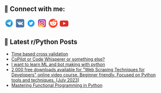 ## 🔎 Connect with me:
[<img src="https://github.com/bullbesh/bullbesh/blob/main/images/Telegram.png" width="32" height="32" />](https://t.me/bullbesh)
[<img src="https://github.com/bullbesh/bullbesh/blob/main/images/VK.png" width="32" height="32" />](https://vk.com/bullbesh)
[<img src="https://github.com/bullbesh/bullbesh/blob/main/images/Twitter.png" width="32" height="32" />](https://twitter.com/bullbesh1)
[<img src="https://github.com/bullbesh/bullbesh/blob/main/images/Instagram.png" width="32" height="32" />](https://www.instagram.com/bullbesh)
[<img src="https://github.com/bullbesh/bullbesh/blob/main/images/Reddit.png" width="32" height="32" />](https://www.reddit.com/user/bullbesh)
[<img src="https://github.com/bullbesh/bullbesh/blob/main/images/YouTube.png" width="32" height="32" />](https://www.youtube.com/channel/UCtfjRs6uzgq5mfm8S06WTcg)

## 📕 Latest r/Python Posts
<!-- BLOG-POST-LIST:START -->
- [Time based cross validation](https://www.reddit.com/r/Python/comments/158jtjf/time_based_cross_validation/)
- [CoPilot or Code Whisperer or something else?](https://www.reddit.com/r/Python/comments/158jcls/copilot_or_code_whisperer_or_something_else/)
- [I want to learn ML and bot making with python](https://www.reddit.com/r/Python/comments/158j8ln/i_want_to_learn_ml_and_bot_making_with_python/)
- [2,000 free downloads available for &quot;Web Scraping Techniques for Developers&quot; online video course. Beginner friendly. Focused on Python tools and techniques. &lpar;July 2023&rpar;](https://www.reddit.com/r/Python/comments/158j4yc/2000_free_downloads_available_for_web_scraping/)
- [Mastering Functional Programming in Python](https://www.reddit.com/r/Python/comments/158iupi/mastering_functional_programming_in_python/)
<!-- BLOG-POST-LIST:END -->
